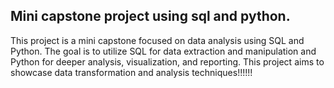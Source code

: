 ## Mini capstone project using sql and python.

This project is a mini capstone focused on data analysis using SQL and Python. The goal is to utilize SQL for data extraction and manipulation and Python for deeper analysis, visualization, and reporting. This project aims to showcase data transformation and analysis techniques!!!!!!
